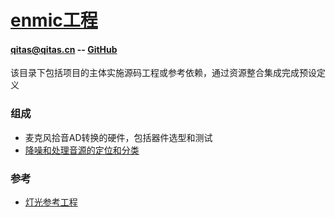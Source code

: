 ﻿# [enmic工程](https://github.com/lite-life/enmic) 

#### qitas@qitas.cn -- [GitHub](https://github.com/lite-life/litelife)

该目录下包括项目的主体实施源码工程或参考依赖，通过资源整合集成完成预设定义

### 组成

- 麦克风拾音AD转换的硬件，包括器件选型和测试
- [降噪和处理音源的定位和分类](/DS20924.md) 

### 参考

- [灯光参考工程](colorchord/colorchord.md) 